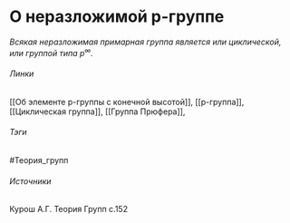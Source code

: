 # О неразложимой p-группе
*Всякая неразложимая примарная группа является или циклической, или группой типа $p^{\infty}$.*

###### Линки
 [[Об элементе p-группы с конечной высотой]], [[p-группа]], [[Циклическая группа]], [[Группа Прюфера]],
###### Тэги
 #Теория_групп 
###### Источники
 Курош А.Г. Теория Групп с.152